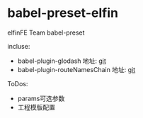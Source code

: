 # babel-preset-elfin

elfinFE Team babel-preset

incluse:
- babel-plugin-glodash 地址: [git](https://github.com/XyyF/babel-plugin-elfin)
- babel-plugin-routeNamesChain 地址: [git](https://github.com/XyyF/babel-plugin-routeNamesChain)

ToDos:
- params可选参数
- 工程模版配置